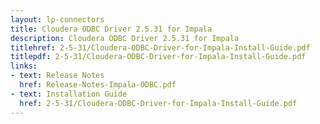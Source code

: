 ```yaml
---
layout: lp-connectors
title: Cloudera ODBC Driver 2.5.31 for Impala
description: Cloudera ODBC Driver 2.5.31 for Impala
titlehref: 2-5-31/Cloudera-ODBC-Driver-for-Impala-Install-Guide.pdf
titlepdf: 2-5-31/Cloudera-ODBC-Driver-for-Impala-Install-Guide.pdf
links:
- text: Release Notes
  href: Release-Notes-Impala-ODBC.pdf
- text: Installation Guide
  href: 2-5-31/Cloudera-ODBC-Driver-for-Impala-Install-Guide.pdf
---
```

